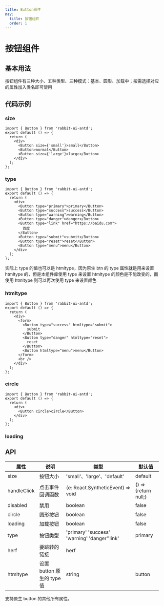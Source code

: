 ```yaml
---
title: Button组件
nav:
  title: 按钮组件
  order: 1
---
```


# 按钮组件

## 基本用法

按钮组件有三种大小、五种类型、三种模式：基本、圆形、加载中；按需选择对应的属性加入类名即可使用

## 代码示例

### size

```tsx
import { Button } from 'rabbit-ui-antd';
export default () => {
  return (
    <div>
      <Button size={'small'}>small</Button>
      <Button>normal</Button>
      <Button size={'large'}>large</Button>
    </div>
  );
};
```

### type

```tsx
import { Button } from 'rabbit-ui-antd';
export default () => {
  return (
    <div>
      <Button type="primary">primary</Button>
      <Button type="success">success</Button>
      <Button type="warning">warning</Button>
      <Button type="danger">danger</Button>
      <Button type="link" href="https://baidu.com">
        百度
      </Button>
      <Button type="submit">submit</Button>
      <Button type="reset">reset</Button>
      <Button type="menu">menu</Button>
    </div>
  );
};
```

实际上 type 的值也可以是 htmltype，因为原生 btn 的 type 属性就是用来设置 htmltype 的，但是本组件库使用 type 来设置 htmltype 的颜色是不能改变的，而使用 htmltype 则可以再次使用 type 来设置颜色

### htmltype

```tsx
import { Button } from 'rabbit-ui-antd';
export default () => {
  return (
    <div>
      <form>
        <Button type="success" htmltype="submit">
          submit
        </Button>
        <Button type="danger" htmltype="reset">
          reset
        </Button>
        <Button htmltype="menu">menu</Button>
      </form>
      <br />
    </div>
  );
};
```

### circle

```tsx
import { Button } from 'rabbit-ui-antd';
export default () => {
  return (
    <div>
      <Button circle>circle</Button>
    </div>
  );
};
```

### loading

<code src="./demo/basic.tsx"></code>

## API

| 属性 | 说明 | 类型 | 默认值 |
| --- | --- | --- | --- |
| size | 按钮大小 | 'small'、'large'、'default' | default |
| handleClick | 点击事件回调函数 | (e: React.SyntheticEvent) => void | () => {return null;} |
| disabled | 禁用 | boolean | false |
| circle | 圆形按钮 | boolean | false |
| loading | 加载按钮 | boolean | false |
| type | 按钮类型 | 'primary' 'success' 'warning' 'danger''link' | primary |
| herf | 要跳转的链接 | herf |  |
| htmltype | 设置 button 原生的 type 值 | string | button |

支持原生 button 的其他所有属性。
